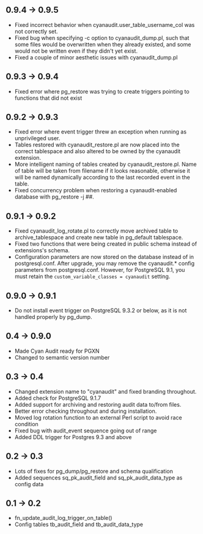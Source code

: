 0.9.4 -> 0.9.5
--------------
- Fixed incorrect behavior when cyanaudit.user_table_username_col was not
  correctly set.
- Fixed bug when specifying -c option to cyanaudit_dump.pl, such that some files
  would be overwritten when they already existed, and some would not be written
  even if they didn't yet exist.
- Fixed a couple of minor aesthetic issues with cyanaudit_dump.pl

0.9.3 -> 0.9.4
--------------
- Fixed error where pg_restore was trying to create triggers pointing to
  functions that did not exist

0.9.2 -> 0.9.3
--------------
- Fixed error where event trigger threw an exception when running as
  unprivileged user.
- Tables restored with cyanaudit_restore.pl are now placed into the correct
  tablespace and also altered to be owned by the cyanaudit extension.
- More intelligent naming of tables created by cyanaudit_restore.pl. Name of
  table will be taken from filename if it looks reasonable, otherwise it will be
  named dynamically according to the last recorded event in the table.
- Fixed concurrency problem when restoring a cyanaudit-enabled database with
  pg_restore -j ##.

0.9.1 -> 0.9.2
--------------
- Fixed cyanaudit_log_rotate.pl to correctly move archived table to
  archive_tablespace and create new table in pg_default tablespace.
- Fixed two functions that were being created in public schema instead of
  extensions's schema.
- Configuration parameters are now stored on the database instead of in
  postgresql.conf. After upgrade, you may remove the cyanaudit.* config
  parameters from postgresql.conf. However, for PostgreSQL 9.1, you must retain
  the `custom_variable_classes = cyanaudit` setting.

0.9.0 -> 0.9.1
--------------
- Do not install event trigger on PostgreSQL 9.3.2 or below, as it is not
  handled properly by pg_dump.

0.4 -> 0.9.0
------------
- Made Cyan Audit ready for PGXN
- Changed to semantic version number

0.3 -> 0.4
----------
- Changed extension name to "cyanaudit" and fixed branding throughout.
- Added check for PostgreSQL 9.1.7 
- Added support for archiving and restoring audit data to/from files.
- Better error checking throughout and during installation.
- Moved log rotation function to an external Perl script to avoid race condition
- Fixed bug with audit_event sequence going out of range
- Added DDL trigger for Postgres 9.3 and above

0.2 -> 0.3
----------
- Lots of fixes for pg_dump/pg_restore and schema qualification
- Added sequences sq_pk_audit_field and sq_pk_audit_data_type as config data

0.1 -> 0.2
----------
- fn_update_audit_log_trigger_on_table()
- Config tables tb_audit_field and tb_audit_data_type
